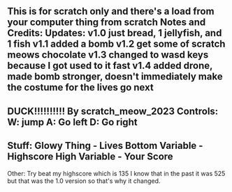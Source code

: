 This is for scratch only and there's a load from your computer thing from scratch
Notes and Credits:
Updates:
v1.0 just bread, 1 jellyfish, and 1 fish
v1.1 added a bomb
v1.2 get some of scratch meows chocolate
v1.3 changed to wasd keys because I got used to it fast
v1.4 added drone, made bomb stronger, doesn't immediately  make the costume for the lives go next
----------------------------------------------------------------------------

DUCK!!!!!!!!!! By scratch_meow_2023
Controls: W: jump
          A: Go left
          D: Go right
----------------------------------------------------------------------------
Stuff: Glowy Thing - Lives 
       Bottom Variable - Highscore
       High Variable - Your Score
----------------------------------------------------------------------------
Other: Try beat my highscore which is 135 I know that in the past it was 525 but that was the 1.0 version so that's why it changed.
         
